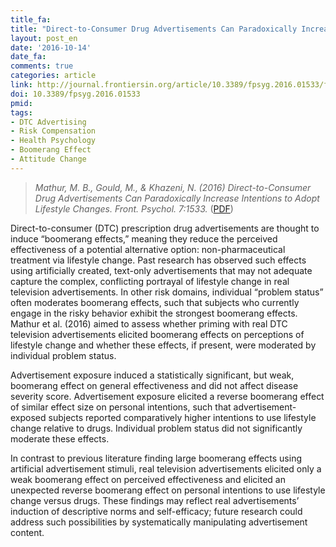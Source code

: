 ```yaml
---
title_fa:
title: "Direct-to-Consumer Drug Advertisements Can Paradoxically Increase Intentions to Adopt Lifestyle Changes"
layout: post_en
date: '2016-10-14'
date_fa:
comments: true
categories: article
link: http://journal.frontiersin.org/article/10.3389/fpsyg.2016.01533/full
doi: 10.3389/fpsyg.2016.01533
pmid:
tags:
- DTC Advertising
- Risk Compensation
- Health Psychology
- Boomerang Effect
- Attitude Change
---
```


> *Mathur, M. B., Gould, M., & Khazeni, N. (2016) Direct-to-Consumer Drug Advertisements Can Paradoxically Increase Intentions to Adopt Lifestyle Changes. Front. Psychol. 7:1533.*
([PDF](http://journal.frontiersin.org/article/10.3389/fpsyg.2016.01533/pdf))

Direct-to-consumer (DTC) prescription drug advertisements are thought to induce “boomerang effects,” meaning they reduce the perceived effectiveness of a potential alternative option: non-pharmaceutical treatment via lifestyle change. Past research has observed such effects using artificially created, text-only advertisements that may not adequate capture the complex, conflicting portrayal of lifestyle change in real television advertisements. In other risk domains, individual “problem status” often moderates boomerang effects, such that subjects who currently engage in the risky behavior exhibit the strongest boomerang effects. Mathur et al. (2016) aimed to assess whether priming with real DTC television advertisements elicited boomerang effects on perceptions of lifestyle change and whether these effects, if present, were moderated by individual problem status.

Advertisement exposure induced a statistically significant, but weak, boomerang effect on general effectiveness and did not affect disease severity score. Advertisement exposure elicited a reverse boomerang effect of similar effect size on personal intentions, such that advertisement-exposed subjects reported comparatively higher intentions to use lifestyle change relative to drugs. Individual problem status did not significantly moderate these effects.

In contrast to previous literature finding large boomerang effects using artificial advertisement stimuli, real television advertisements elicited only a weak boomerang effect on perceived effectiveness and elicited an unexpected reverse boomerang effect on personal intentions to use lifestyle change versus drugs. These findings may reflect real advertisements’ induction of descriptive norms and self-efficacy; future research could address such possibilities by systematically manipulating advertisement content.
